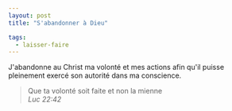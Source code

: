```yaml
---
layout: post
title: "S'abandonner à Dieu"

tags: 
  - laisser-faire
---
```


J'abandonne au Christ ma volonté et mes actions afin qu'il puisse pleinement exercé son autorité dans ma conscience.

>Que ta volonté soit faite et non la mienne  
<cite> Luc 22:42</cite> 




